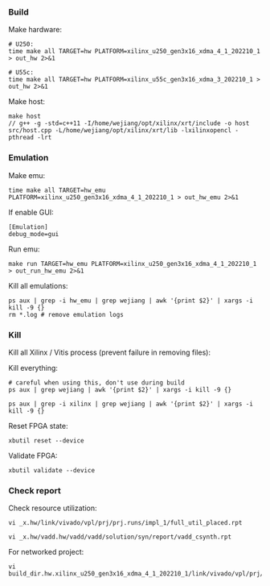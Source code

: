 
### Build

Make hardware: 

```
# U250:
time make all TARGET=hw PLATFORM=xilinx_u250_gen3x16_xdma_4_1_202210_1 > out_hw 2>&1

# U55c: 
time make all TARGET=hw PLATFORM=xilinx_u55c_gen3x16_xdma_3_202210_1 > out_hw 2>&1
```

Make host:

```
make host
// g++ -g -std=c++11 -I/home/wejiang/opt/xilinx/xrt/include -o host src/host.cpp -L/home/wejiang/opt/xilinx/xrt/lib -lxilinxopencl -pthread -lrt
```

### Emulation

Make emu:

```
time make all TARGET=hw_emu PLATFORM=xilinx_u250_gen3x16_xdma_4_1_202210_1 > out_hw_emu 2>&1
```

If enable GUI:

```
[Emulation]
debug_mode=gui 
```

Run emu:

```
make run TARGET=hw_emu PLATFORM=xilinx_u250_gen3x16_xdma_4_1_202210_1  > out_run_hw_emu 2>&1
```

Kill all emulations:

```
ps aux | grep -i hw_emu | grep wejiang | awk '{print $2}' | xargs -i kill -9 {}  
rm *.log # remove emulation logs
```

### Kill

Kill all Xilinx / Vitis process (prevent failure in removing files):

Kill everything:

```
# careful when using this, don't use during build
ps aux | grep wejiang | awk '{print $2}' | xargs -i kill -9 {}  
```

```
ps aux | grep -i xilinx | grep wejiang | awk '{print $2}' | xargs -i kill -9 {}  
```

Reset FPGA state:

```
xbutil reset --device
```

Validate FPGA:

```
xbutil validate --device
```

### Check report

Check resource utilization:

```
vi _x.hw/link/vivado/vpl/prj/prj.runs/impl_1/full_util_placed.rpt

vi _x.hw/vadd.hw/vadd/vadd/solution/syn/report/vadd_csynth.rpt 
```

For networked project:

```
vi build_dir.hw.xilinx_u250_gen3x16_xdma_4_1_202210_1/link/vivado/vpl/prj/prj.runs/impl_1/full_util_placed.rpt
```